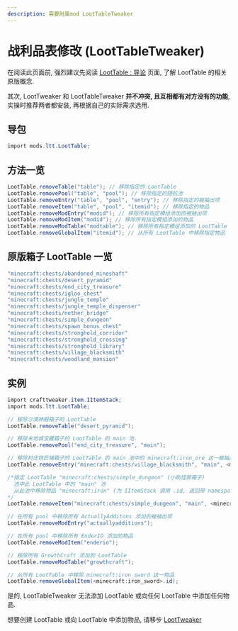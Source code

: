 ```yaml
---
description: 需要附属mod LootTableTweaker
---
```

# 战利品表修改 (LootTableTweaker)

在阅读此页面前, 强烈建议先阅读 [LootTable : 导论](/easy/loottable-introduction.md) 页面, 了解 LootTable 的相关原版概念.

其次, LootTweaker 和 LootTableTweaker **并不冲突, 且互相都有对方没有的功能**, 实操时推荐两者都安装, 再根据自己的实际需求选用.

## 导包

```csharp
import mods.ltt.LootTable;
```

## 方法一览

```csharp
LootTable.removeTable("table"); // 移除指定的 LootTable
LootTable.removePool("table", "pool"); // 移除指定的随机池
LootTable.removeEntry("table", "pool", "entry"); // 移除指定的被抽出项
LootTable.removeItem("table", "pool", "itemid"); // 移除指定的物品
LootTable.removeModEntry("modid"); // 移除所有指定模组添加的被抽出项
LootTable.removeModItem("modid"); // 移除所有指定模组添加的物品
LootTable.removeModTable("modtable"); // 移除所有指定模组添加的 LootTable
LootTable.removeGlobalItem("itemid"); // 从所有 LootTable 中移除指定物品
```

## 原版箱子 LootTable 一览

```csharp
"minecraft:chests/abandoned_mineshaft"
"minecraft:chests/desert_pyramid"
"minecraft:chests/end_city_treasure"
"minecraft:chests/igloo_chest"
"minecraft:chests/jungle_temple"
"minecraft:chests/jungle_temple_dispenser"
"minecraft:chests/nether_bridge"
"minecraft:chests/simple_dungeon"
"minecraft:chests/spawn_bonus_chest"
"minecraft:chests/stronghold_corridor"
"minecraft:chests/stronghold_crossing"
"minecraft:chests/stronghold_library"
"minecraft:chests/village_blacksmith"
"minecraft:chests/woodland_mansion"
```

## 实例

```csharp
import crafttweaker.item.IItemStack;
import mods.ltt.LootTable;

// 移除沙漠神殿箱子的 LootTable
LootTable.removeTable("desert_pyramid");

// 移除末地城宝藏箱子的 LootTable 的 main 池.
LootTable.removePool("end_city_treasure", "main");

// 移除村庄铁匠铺箱子的 LootTable 的 main 池中的 minecraft:iron_ore 这一被抽出项
LootTable.removeEntry("minecraft:chests/village_blacksmith", "main", <minecraft:iron_ore>.id);

/*指定 LootTable "minecraft:chests/simple_dungeon" (小刷怪房箱子)
  选中此 LootTable 中的 "main" 池
  从此池中移除物品 "minecraft:iron" (为 IItemStack 调用 .id, 返回带 namespace 的物品名称)
*/
LootTable.removeItem("minecraft:chests/simple_dungeon", "main", <minecraft:iron>.id);

// 在所有 pool 中移除所有 ActuallyAdditons 添加的被抽出项
LootTable.removeModEntry("actuallyadditions");

// 在所有 pool 中移除所有 EnderIO 添加的物品
LootTable.removeModItem("enderio");

// 移除所有 GrowthCraft 添加的 LootTable
LootTable.removeModTable("growthcraft");

// 从所有 LootTable 中移除 minecraft:iron_sword 这一物品
LootTable.removeGlobalItem(<minecraft:iron_sword>.id);

```

是的, LootTableTweaker 无法添加 LootTable 或向任何 LootTable 中添加任何物品.

想要创建 LootTable 或向 LootTable 中添加物品, 请移步 [LootTweaker](/easy/loottweaker-easy.md)
